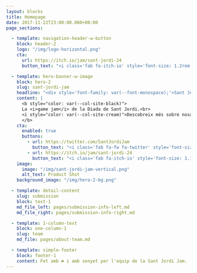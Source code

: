 ```yaml
---
layout: blocks
title: Homepage
date: 2017-11-22T23:00:00.000+00:00
page_sections:

  - template: navigation-header-w-button
    block: header-2
    logo: "/img/logo-horizontal.png"
    cta:
      url: https://itch.io/jam/sant-jordi-24
      button_text: "<i class='fab fa-itch-io' style='font-size: 1.2rem'></i> participa-hi!"

  - template: hero-banner-w-image
    block: hero-2
    slug: sant-jordi-jam
    headline: "<div style='font-family: var(--font-monospace);'>Sant Jordi <br><strong>jam</strong> 2024 </div>"
    content: |
      <b style="color: var(--col-site-black)">
      La <i>game jam</i> de la Diada de Sant Jordi.<br>
      <i style="color: var(--col-site-cream)">Descobreix més sobre nosaltres a les nostres xarxes!</i>
      </b>
    cta:
      enabled: true
      buttons:
        - url: https://twitter.com/SantJordiJam
          button_text: "<i class='fab fa-fw fa-twitter' style='font-size: 1.1rem; padding-right: 16px'></i> segueix-nos!"
        - url: https://itch.io/jam/sant-jordi-24
          button_text: "<i class='fab fa-itch-io' style='font-size: 1.1rem; padding-right: 6px'></i> apunta-t'hi!"
    image:
      image: "/img/sant-jordi-jam-vertical.png"
      alt_text: Product Shot
    background_image: "/img/hero-2-bg.png"

  - template: detail-content
    slug: submission
    block: text-1
    md_file_left: pages/submission-info-left.md
    md_file_right: pages/submission-info-right.md

  - template: 1-column-text
    block: one-column-1
    slug: team
    md_file: pages/about-team.md

  - template: simple-footer
    block: footer-1
    content: Fet amb ❤︎ i amb senyet per l'equip de la Sant Jordi Jam.
---
```

